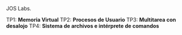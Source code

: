 JOS Labs.

TP1: **Memoria Virtual**
TP2: **Procesos de Usuario**
TP3: **Multitarea con desalojo**
TP4: **Sistema de archivos e intérprete de comandos**
